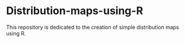 # Distribution-maps-using-R

This repository is dedicated to the creation of simple distribution maps using R. 
